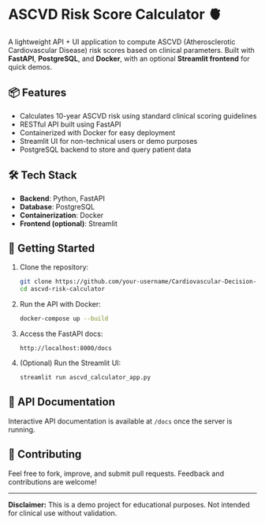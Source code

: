 
# ASCVD Risk Score Calculator 🫀

A lightweight API + UI application to compute ASCVD (Atherosclerotic Cardiovascular Disease) risk scores based on clinical parameters. Built with **FastAPI**, **PostgreSQL**, and **Docker**, with an optional **Streamlit frontend** for quick demos.

## 📦 Features

- Calculates 10-year ASCVD risk using standard clinical scoring guidelines
- RESTful API built using FastAPI
- Containerized with Docker for easy deployment
- Streamlit UI for non-technical users or demo purposes
- PostgreSQL backend to store and query patient data

## 🛠️ Tech Stack

- **Backend**: Python, FastAPI
- **Database**: PostgreSQL
- **Containerization**: Docker
- **Frontend (optional)**: Streamlit

## 🚀 Getting Started

1. Clone the repository:
    ```bash
    git clone https://github.com/your-username/Cardiovascular-Decision-Support-System.git
    cd ascvd-risk-calculator
    ```

2. Run the API with Docker:
    ```bash
    docker-compose up --build
    ```

3. Access the FastAPI docs:
    ```
    http://localhost:8000/docs
    ```

4. (Optional) Run the Streamlit UI:
    ```bash
    streamlit run ascvd_calculator_app.py
    ```

## 📄 API Documentation

Interactive API documentation is available at `/docs` once the server is running.

## 🤝 Contributing

Feel free to fork, improve, and submit pull requests. Feedback and contributions are welcome!

---

**Disclaimer:** This is a demo project for educational purposes. Not intended for clinical use without validation.
